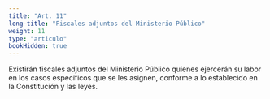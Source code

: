 ```yaml
---
title: "Art. 11"
long-title: "Fiscales adjuntos del Ministerio Público"
weight: 11
type: "articulo"
bookHidden: true
---
```

Existirán fiscales adjuntos del Ministerio Público quienes ejercerán su labor en los casos específicos que se les asignen, conforme a lo establecido en la Constitución y las leyes.
